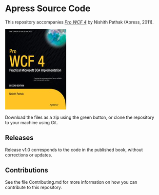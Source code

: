 # Apress Source Code

This repository accompanies [*Pro WCF 4*](http://www.apress.com/9781430233688) by Nishith Pathak (Apress, 2011).

![Cover image](9781430233688.jpg)

Download the files as a zip using the green button, or clone the repository to your machine using Git.

## Releases

Release v1.0 corresponds to the code in the published book, without corrections or updates.

## Contributions

See the file Contributing.md for more information on how you can contribute to this repository.
